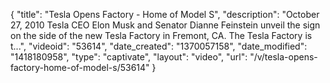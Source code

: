 {
    "title": "Tesla Opens Factory - Home of Model S",
    "description": "October 27, 2010 Tesla CEO Elon Musk and Senator Dianne Feinstein unveil the sign on the side of the new Tesla Factory in Fremont, CA. The Tesla Factory is t...",
    "videoid": "53614",
    "date_created": "1370057158",
    "date_modified": "1418180958",
    "type": "captivate",
    "layout": "video",
    "url": "\/v\/tesla-opens-factory-home-of-model-s\/53614"
}
